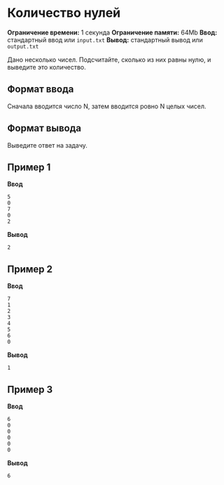 # Количество нулей

**Ограничение времени:** 1 секунда
**Ограничение памяти:** 64Mb
**Ввод:** стандартный ввод или `input.txt`
**Вывод:** стандартный вывод или `output.txt`

Дано несколько чисел. Подсчитайте, сколько из них равны нулю, и выведите это количество.

## Формат ввода

Сначала вводится число N, затем вводится ровно N целых чисел.

## Формат вывода

Выведите ответ на задачу.

## Пример 1

**Ввод**
```
5
0
7
0
2
```

**Вывод**
```
2
```

## Пример 2

**Ввод**
```
7
1
2
3
4
5
6
0
```

**Вывод**
```
1
```

## Пример 3

**Ввод**
```
6
0
0
0
0
0
```

**Вывод**
```
6